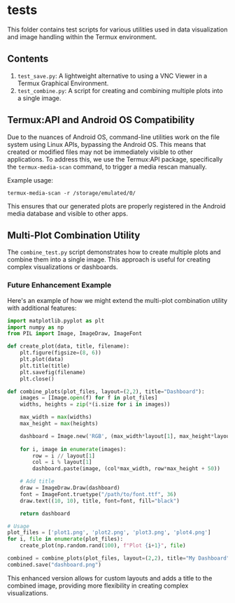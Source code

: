 # tests

This folder contains test scripts for various utilities used in data visualization and image handling within the Termux environment.

## Contents

1. `test_save.py`: A lightweight alternative to using a VNC Viewer in a Termux Graphical Environment.
2. `test_combine.py`: A script for creating and combining multiple plots into a single image.

## Termux:API and Android OS Compatibility

Due to the nuances of Android OS, command-line utilities work on the file system using Linux APIs, bypassing the Android OS. This means that created or modified files may not be immediately visible to other applications. To address this, we use the Termux:API package, specifically the `termux-media-scan` command, to trigger a media rescan manually.

Example usage:
```
termux-media-scan -r /storage/emulated/0/
```

This ensures that our generated plots are properly registered in the Android media database and visible to other apps.

## Multi-Plot Combination Utility

The `combine_test.py` script demonstrates how to create multiple plots and combine them into a single image. This approach is useful for creating complex visualizations or dashboards.

### Future Enhancement Example

Here's an example of how we might extend the multi-plot combination utility with additional features:

```python
import matplotlib.pyplot as plt
import numpy as np
from PIL import Image, ImageDraw, ImageFont

def create_plot(data, title, filename):
    plt.figure(figsize=(8, 6))
    plt.plot(data)
    plt.title(title)
    plt.savefig(filename)
    plt.close()

def combine_plots(plot_files, layout=(2,2), title="Dashboard"):
    images = [Image.open(f) for f in plot_files]
    widths, heights = zip(*(i.size for i in images))

    max_width = max(widths)
    max_height = max(heights)

    dashboard = Image.new('RGB', (max_width*layout[1], max_height*layout[0] + 50), color='white')
    
    for i, image in enumerate(images):
        row = i // layout[1]
        col = i % layout[1]
        dashboard.paste(image, (col*max_width, row*max_height + 50))

    # Add title
    draw = ImageDraw.Draw(dashboard)
    font = ImageFont.truetype("/path/to/font.ttf", 36)
    draw.text((10, 10), title, font=font, fill="black")

    return dashboard

# Usage
plot_files = ['plot1.png', 'plot2.png', 'plot3.png', 'plot4.png']
for i, file in enumerate(plot_files):
    create_plot(np.random.rand(100), f"Plot {i+1}", file)

combined = combine_plots(plot_files, layout=(2,2), title="My Dashboard")
combined.save("dashboard.png")
```

This enhanced version allows for custom layouts and adds a title to the combined image, providing more flexibility in creating complex visualizations.
